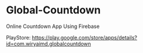 # Global-Countdown
Online Countdown App Using Firebase

PlayStore: https://play.google.com/store/apps/details?id=com.wiryaimd.globalcountdown
